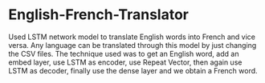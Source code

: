 # English-French-Translator
Used LSTM network model to translate English words into French and vice versa. Any language can be translated through this model by just changing the CSV files. The technique used was to get an English word, add an embed layer, use LSTM as encoder, use Repeat Vector, then again use LSTM as decoder, finally use the dense layer and we obtain a French word.
